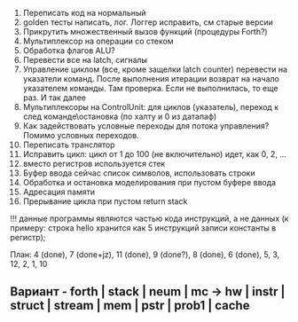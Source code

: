 1. Переписать код на нормальный
2. golden тесты написать, лог. Логгер исправить, см старые версии
3. Прикрутить множественный вызов функций (процедуры Forth?)
4. Мультиплексор на операции со стеком
5. Обработка флагов ALU?
6. Перевести все на latch, сигналы
7. Управление циклом (все, кроме защелки latch counter) перевести на указатели команд. После выполнения итерации возврат
   на начало указателем команды. Там проверка. Если не выполнилась, то еще раз. И так далее
8. Мультиплексоры на ControlUnit: для циклов (указатель), переход к след команде\остановка (по халту и 0 из датапаф)
9. Как задействовать условные переходы для потока управления? Помимо условных переходов.
10. Переписать транслятор
11. Исправить цикл: цикл от 1 до 100 (не включительно) идет, как 0, 2, ...
12. вместо регистров используется стек
13. Буфер ввода сейчас список символов, использовать строки
14. Обработка и остановка моделирования при пустом буфере ввода
15. Адресация памяти
16. Прерывание цикла при пустом return stack


!!! данные программы являются частью кода инструкций, а не данных (к примеру: строка hello хранится как 5 инструкций
записи константы в регистр);

План: 4 (done), 7 (done+jz), 11 (done), 9 (done?), 8 (done), 6 (done), 5, 3, 12, 2, 1, 10
## Вариант - forth | stack | neum | mc -> hw | instr | struct | stream | mem | pstr | prob1 | cache


